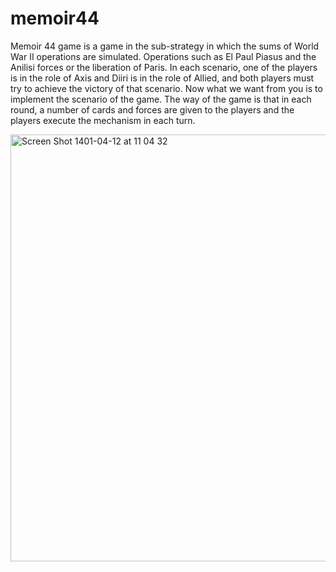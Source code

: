 # memoir44
Memoir 44 game is a game in the sub-strategy in which the sums of World War II operations are simulated. Operations such as El Paul Piasus and the Anilisi forces or the liberation of Paris. In each scenario, one of the players is in the role of Axis and Diiri is in the role of Allied, and both players must try to achieve the victory of that scenario. Now what we want from you is to implement the scenario of the game. The way of the game is that in each round, a number of cards and forces are given to the players and the players execute the mechanism in each turn.

<img width="683" alt="Screen Shot 1401-04-12 at 11 04 32" src="https://user-images.githubusercontent.com/71961438/177028179-06d43b6d-ae72-4c78-a7a0-efd11414b305.png">

